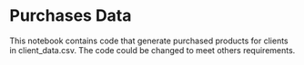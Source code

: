
# Purchases Data

This notebook contains code that generate purchased products for clients in client_data.csv.
The code could be changed to meet others requirements.

